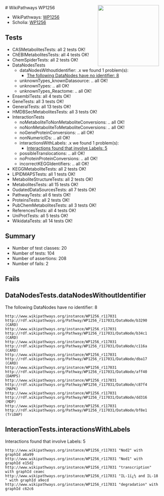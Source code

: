 <img style="float: right; width: 200px" src="https://upload.wikimedia.org/wikipedia/commons/thumb/8/83/Wplogo_with_text_500.png/640px-Wplogo_with_text_500.png" />
# WikiPathways WP1256

* WikiPathways: [WP1256](https://new.wikipathways.org/pathways/WP1256)
* Scholia: [WP1256](https://scholia.toolforge.org/wikipathways/WP1256)
## Tests
* CASMetabolitesTests: all 2 tests OK!
* ChEBIMetabolitesTests: all 4 tests OK!
* ChemSpiderTests: all 2 tests OK!
* DataNodesTests
    * dataNodesWithoutIdentifier: .x we found 1 problem(s):
        * [The following DataNodes have no identifier: 8](#d2d32fa7)
    * unknownTypes_knownDatasource: .. all OK!
    * unknownTypes: .. all OK!
    * unknownTypes_Reactome: .. all OK!
* EnsemblTests: all 4 tests OK!
* GeneTests: all 3 tests OK!
* GeneralTests: all 13 tests OK!
* HMDBSecMetabolitesTests: all 3 tests OK!
* InteractionTests
    * noMetaboliteToNonMetaboliteConversions: .. all OK!
    * noNonMetaboliteToMetaboliteConversions: .. all OK!
    * noGeneProteinConversions: .. all OK!
    * nonNumericIDs: .. all OK!
    * interactionsWithLabels: .x we found 1 problem(s):
        * [Interactions found that involve Labels: 5](#630d267c)
    * possibleTranslocations: .. all OK!
    * noProteinProteinConversions: .. all OK!
    * incorrectKEGGIdentifiers: .. all OK!
* KEGGMetaboliteTests: all 2 tests OK!
* LIPIDMAPSTests: all 1 tests OK!
* MetaboliteStructureTests: all 2 tests OK!
* MetabolitesTests: all 15 tests OK!
* OudatedDataSourcesTests: all 7 tests OK!
* PathwayTests: all 6 tests OK!
* ProteinsTests: all 2 tests OK!
* PubChemMetabolitesTests: all 3 tests OK!
* ReferencesTests: all 4 tests OK!
* UniProtTests: all 5 tests OK!
* WikidataTests: all 14 tests OK!


## Summary

* Number of test classes: 20
* Number of tests: 104
* Number of assertions: 208
* Number of fails: 2

## Fails

<a name="d2d32fa7" />

## DataNodesTests.dataNodesWithoutIdentifier

The following DataNodes have no identifier: 8
```
http://www.wikipathways.org/instance/WP1256_r117031 http://rdf.wikipathways.org/Pathway/WP1256_r117031/DataNode/b3290 (CARD)
http://www.wikipathways.org/instance/WP1256_r117031 http://rdf.wikipathways.org/Pathway/WP1256_r117031/DataNode/b34c1 (CARD)
http://www.wikipathways.org/instance/WP1256_r117031 http://rdf.wikipathways.org/Pathway/WP1256_r117031/DataNode/c116a (CARD)
http://www.wikipathways.org/instance/WP1256_r117031 http://rdf.wikipathways.org/Pathway/WP1256_r117031/DataNode/dba17 (CARD)
http://www.wikipathways.org/instance/WP1256_r117031 http://rdf.wikipathways.org/Pathway/WP1256_r117031/DataNode/aff40 (DAMPS)
http://www.wikipathways.org/instance/WP1256_r117031 http://rdf.wikipathways.org/Pathway/WP1256_r117031/DataNode/c87f4 (MAPK)
http://www.wikipathways.org/instance/WP1256_r117031 http://rdf.wikipathways.org/Pathway/WP1256_r117031/DataNode/dd316 (MDP)
http://www.wikipathways.org/instance/WP1256_r117031 http://rdf.wikipathways.org/Pathway/WP1256_r117031/DataNode/bf8e1 (TriDAP)
```

<a name="630d267c" />

## InteractionTests.interactionsWithLabels

Interactions found that involve Labels: 5
```
http://www.wikipathways.org/instance/WP1256_r117031 "Nod2" with graphId a6a99
http://www.wikipathways.org/instance/WP1256_r117031 "Nod1" with graphId e15d2
http://www.wikipathways.org/instance/WP1256_r117031 "transcription" with graphId ceaec
http://www.wikipathways.org/instance/WP1256_r117031 "IL-1ï¿½ and IL-18
" with graphId a9ecd
http://www.wikipathways.org/instance/WP1256_r117031 "degradation" with graphId c62c6
```

